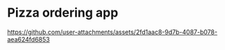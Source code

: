 # Pizza ordering app

https://github.com/user-attachments/assets/2fd1aac8-9d7b-4087-b078-aea624fd6853
